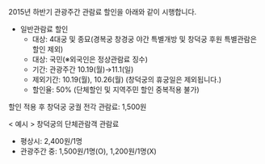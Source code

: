 2015년 하반기 관광주간 관람료 할인을 아래와 같이 시행합니다.
- 일반관람료 할인
  - 대상: 4대궁 및 종묘(경복궁 창경궁 야간 특별개방 및 창덕궁 후원 특별관람은 할인 제외)
  - 대상: 국민(※외국인은 정상관람료 징수)
  - 기간: 관광주간 10.19(월)→11.1(일)
  - 제외기간: 10.19(월), 10.26(월) (창덕궁의 휴궁일은 제외됩니다.)
  - 할인율: 50% (단체할인 및 지역주민 할인 중복적용 불가)
  
할인 적용 후 창덕궁 궁궐 전각 관람료: 1,500원

< 예시 >
창덕궁의 단체관람객 관람료
- 평상시: 2,400원/1명
- 관광주간 중: 1,500원/1명(O), 1,200원/1명(X)